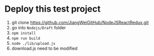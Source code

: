 # Deploy this test project

1. git clone https://github.com/JiangWeiGitHub/NodeJSReactRedux.git
2. go into `Nodejs/Draft` folder
3. `npm install`
4. `npm run build`
5. `node ./lib/upload.js`
6. download.js need to be modified
